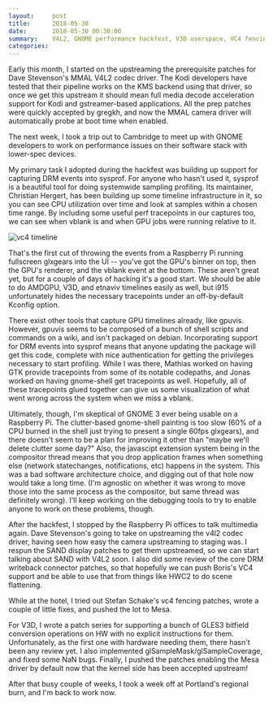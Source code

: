 ```yaml
---
layout:     post
title:      2018-05-30
date:       2018-05-30 00:30:00
summary:    V4L2, GNOME performance hackfest, V3D userspace, VC4 fencing
categories: 
---
```


Early this month, I started on the upstreaming the prerequisite
patches for Dave Stevenson's MMAL V4L2 codec driver.  The Kodi
developers have tested that their pipeline works on the KMS backend
using that driver, so once we get this upstream it should mean full
media decode acceleration support for Kodi and gstreamer-based
applications.  All the prep patches were quickly accepted by gregkh,
and now the MMAL camera driver will automatically probe at boot time
when enabled.

The next week, I took a trip out to Cambridge to meet up with GNOME
developers to work on performance issues on their software stack with
lower-spec devices.

My primary task I adopted during the hackfest was building up support
for capturing DRM events into sysprof.  For anyone who hasn't used it,
sysprof is a beautiful tool for doing systemwide sampling profiling.
Its maintainer, Christian Hergert, has been building up some timeline
infrastructure in it, so you can see CPU utilization over time and
look at samples within a chosen time range.  By including some useful
perf tracepoints in our captures too, we can see when vblank is and
when GPU jobs were running relative to it.

![vc4 timeline]({{site.url}}{{site.baseurl}}/assets/sysprof-gpu-timings.png)

That's the first cut of throwing the events from a Raspberry Pi
running fullscreen glxgears into the UI -- you've got the GPU's binner
on top, then the GPU's renderer, and the vblank event at the bottom.
These aren't great yet, but for a couple of days of hacking it's a
good start.  We should be able to do AMDGPU, V3D, and etnaviv
timelines easily as well, but i915 unfortunately hides the necessary
tracepoints under an off-by-default Kconfig option.

There exist other tools that capture GPU timelines already, like
gpuvis.  However, gpuvis seems to be composed of a bunch of shell
scripts and commands on a wiki, and isn't packaged on debian.
Incorporating support for DRM events into sysprof means that anyone
updating the package will get this code, complete with nice
authentication for getting the privileges necessary to start
profiling.  While I was there, Mathias worked on having GTK provide
tracepoints from some of its notable codepaths, and Jonas worked on
having gnome-shell get tracepoints as well.  Hopefully, all of these
tracepoints glued together can give us some visualization of what went
wrong across the system when we miss a vblank.

Ultimately, though, I'm skeptical of GNOME 3 ever being usable on a
Raspberry Pi.  The clutter-based gnome-shell painting is too slow (60%
of a CPU burned in the shell just trying to present a single 60fps
glxgears), and there doesn't seem to be a plan for improving it other
than "maybe we'll delete clutter some day?"  Also, the javascipt
extension system being in the compositor thread means that you drop
application frames when something else (network statechanges,
notifications, etc) happens in the system.  This was a bad software
architecture choice, and digging out of that hole now would take a
long time.  (I'm agnostic on whether it was wrong to move those into
the same process as the compositor, but same thread was definitely
wrong).  I'll keep working on the debugging tools to try to enable
anyone to work on these problems, though.

After the hackfest, I stopped by the Raspberry Pi offices to talk
multimedia again.  Dave Stevenson's going to take on upstreaming the
v4l2 codec driver, having seen how easy the camera upstreaming to
staging was.  I respun the SAND display patches to get them
upstreamed, so we can start talking about SAND with V4L2 soon.  I also
did some review of the core DRM writeback connector patches, so that
hopefully we can push Boris's VC4 support and be able to use that from
things like HWC2 to do scene flattening.

While at the hotel, I tried out Stefan Schake's vc4 fencing patches,
wrote a couple of little fixes, and pushed the lot to Mesa.

For V3D, I wrote a patch series for supporting a bunch of GLES3
bitfield conversion operations on HW with no explicit instructions for
them.  Unfortunately, as the first one with hardware needing them,
there hasn't been any review yet.  I also implemented
glSampleMask/glSampleCoverage, and fixed some NaN bugs.  Finally, I
pushed the patches enabling the Mesa driver by default now that the
kernel side has been accepted upstream!

After that busy couple of weeks, I took a week off at Portland's
regional burn, and I'm back to work now.
